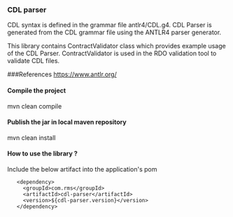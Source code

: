 ### CDL parser
CDL syntax is defined in the grammar file antlr4/CDL.g4.
CDL Parser is generated from the CDL grammar file using the ANTLR4 parser generator. 

This library contains ContractValidator class which provides example usage of the CDL Parser.  ContractValidator is used in the RDO validation tool to validate CDL files.


###References
https://www.antlr.org/

#### Compile the project
mvn clean compile

#### Publish the jar in local maven repository
mvn clean install

#### How to use the library ?
Include the below artifact into the application's pom
 ```
    <dependency>
      <groupId>com.rms</groupId>
      <artifactId>cdl-parser</artifactId>
      <version>${cdl-parser.version}</version>
    </dependency>
```